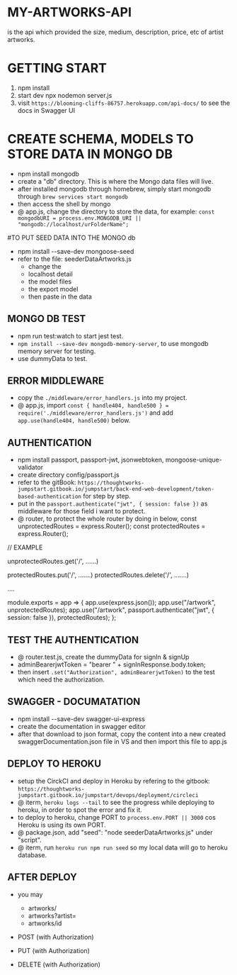 # MY-ARTWORKS-API
is the api which provided the size, medium, description, price, etc of artist artworks.

# GETTING START
1. npm install
2. start dev npx nodemon server.js 
3. visit `https://blooming-cliffs-86757.herokuapp.com/api-docs/` to see the docs in Swagger UI

# CREATE SCHEMA, MODELS TO STORE DATA IN MONGO DB
- npm install mongodb
- create a "db" directory. This is where the Mongo data files will live. 
- after installed mongodb through homebrew, simply start mongodb through `brew services start mongodb`
- then access the shell by mongo
- @ app.js, change the directory to store the data, for example: `const mongodbURI = process.env.MONGODB_URI || "mongodb://localhost/urFolderName";`

#TO PUT SEED DATA INTO THE MONGO db
- npm install --save-dev mongoose-seed
- refer to the file: seederDataArtworks.js
    - change the
    - localhost detail
    - the model files
    - the export model
    - then paste in the data 

## MONGO DB TEST 
- npm run test:watch to start jest test.
- `npm install --save-dev mongodb-memory-server`, to use mongodb memory server for testing.
- use dummyData to test.

## ERROR MIDDLEWARE
- copy the `./middleware/error_handlers.js` into my project.
- @ app.js, import `const { handle404, handle500 } = require('./middleware/error_handlers.js')` and add `app.use(handle404, handle500)` below.

## AUTHENTICATION
- npm install passport, passport-jwt, jsonwebtoken, mongoose-unique-validator
- create directory config/passport.js
- refer to the gitBook: `https://thoughtworks-jumpstart.gitbook.io/jumpstart/back-end-web-development/token-based-authentication` for step by step.
- put in the `passport.authenticate("jwt", { session: false })` as middleware for those field i want to protect. 
- @ router, to protect the whole router by doing in below, 
const unprotectedRoutes = express.Router();
const protectedRoutes = express.Router();

// EXAMPLE

unprotectedRoutes.get('/', ......)

protectedRoutes.put('/', .......)
protectedRoutes.delete('/', .......)

....

module.exports = app => {
    app.use(express.json());
    app.use("/artwork", unprotectedRoutes);
    app.use("/artwork", passport.authenticate("jwt", { session: false }), protectedRoutes);
};

## TEST THE AUTHENTICATION
- @ router.test.js, create the dummyData for signIn & signUp
- adminBearerjwtToken = "bearer " + signInResponse.body.token;
- then insert `.set("Authorization", adminBearerjwtToken)` to the test which need the authorization.

## SWAGGER - DOCUMATATION
- npm install --save-dev swagger-ui-express
- create the documentation in swagger editor
- after that download to json format, copy the content into a new created swaggerDocumentation.json file in VS and then import this file to app.js

## DEPLOY TO HEROKU
- setup the CirckCI and deploy in Heroku by refering to the gitbook: `https://thoughtworks-jumpstart.gitbook.io/jumpstart/devops/deployment/circleci`
- @ iterm, `heroku logs --tail` to see the progress while deploying to heroku, in order to spot the error and fix it. 
- to deploy to heroku, change PORT to `process.env.PORT || 3000` cos Heroku is using its own PORT.
- @ package.json, add "seed": "node seederDataArtworks.js" under "script".
- @ iterm, run `heroku run npm run seed` so my local data will go to heroku database.

## AFTER DEPLOY
- you may
    - artworks/
    - artworks?artist=<artistname>
    - artworks/id

- POST (with Authorization)

- PUT (with Authorization)

- DELETE (with Authorization)







